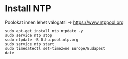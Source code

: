 # Install NTP
Poolokat innen lehet válogatni -> https://www.ntppool.org
```
sudo apt-get install ntp ntpdate -y
sudo service ntp stop
sudo ntpdate -B 0.hu.pool.ntp.org
sudo service ntp start
sudo timedatectl set-timezone Europe/Budapest
date
```
